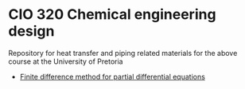 CIO 320 Chemical engineering design
===================================

Repository for heat transfer and piping related materials for the above course at the University of Pretoria

* [Finite difference method for partial differential equations](http://nbviewer.jupyter.org/github/JLFlyer1/CIO320/blob/master/fdm.ipynb)
